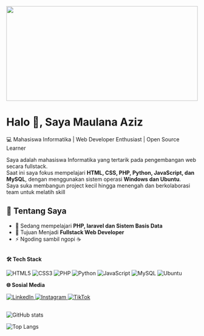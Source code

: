<p align="center">
  <img src="https://img.itch.zone/aW1hZ2UvMjY0NjQ5OC8xNTc2ODE2OC5naWY=/original/3fQ0vL.gif" width="100%" height="250">
</p>


# Halo 👋, Saya Maulana Aziz  

💻 Mahasiswa Informatika | Web Developer Enthusiast | Open Source Learner 

Saya adalah mahasiswa Informatika yang tertarik pada pengembangan web secara fullstack.  
Saat ini saya fokus mempelajari **HTML, CSS, PHP, Python, JavaScript, dan MySQL**, dengan menggunakan sistem operasi **Windows dan Ubuntu**.  
Saya suka membangun project kecil hingga menengah dan berkolaborasi team untuk melatih skill


## 🚀 Tentang Saya  
- 🌱 Sedang mempelajari **PHP, laravel dan Sistem Basis Data**  
- 🎯 Tujuan Menjadi **Fullstack Web Developer**  
- ⚡ Ngoding sambil ngopi ☕ 
##

**🛠️ Tech Stack**  

![HTML5](https://img.shields.io/badge/HTML5-E34F26?style=for-the-badge&logo=html5&logoColor=white)  ![CSS3](https://img.shields.io/badge/CSS3-1572B6?style=for-the-badge&logo=css3&logoColor=white)  ![PHP](https://img.shields.io/badge/PHP-777BB4?style=for-the-badge&logo=php&logoColor=white)  ![Python](https://img.shields.io/badge/Python-3776AB?style=for-the-badge&logo=python&logoColor=white)  ![JavaScript](https://img.shields.io/badge/JavaScript-F7DF1E?style=for-the-badge&logo=javascript&logoColor=black)  ![MySQL](https://img.shields.io/badge/MySQL-005C84?style=for-the-badge&logo=mysql&logoColor=white)  ![Ubuntu](https://img.shields.io/badge/Ubuntu-E95420?style=for-the-badge&logo=ubuntu&logoColor=white)

**🌐 Sosial Media**  

<p>
  <a href="" target="_blank">
    <img src="https://img.shields.io/badge/LinkedIn-0077B5?style=for-the-badge&logo=linkedin&logoColor=white" alt="LinkedIn"/>
  </a>
  <a href="https://www.instagram.com/maulana.aziz45/" target="_blank">
    <img src="https://img.shields.io/badge/Instagram-E4405F?style=for-the-badge&logo=instagram&logoColor=white" alt="Instagram"/>
  </a>
  <a href="[https://tiktok.com/@USERNAME](https://www.tiktok.com/@junior_lion4)" target="_blank">
    <img src="https://img.shields.io/badge/TikTok-000000?style=for-the-badge&logo=tiktok&logoColor=white" alt="TikTok"/>
  </a>
</p>

##

![GitHub stats](https://github-readme-stats.vercel.app/api?username=USERNAME&show_icons=true&theme=tokyonight)

![Top Langs](https://github-readme-stats.vercel.app/api/top-langs/?username=USERNAME&layout=compact&theme=tokyonight)
